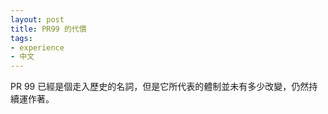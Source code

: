 ```yaml
---
layout: post
title: PR99 的代價
tags: 
- experience
- 中文
---
```


PR 99 已經是個走入歷史的名詞，但是它所代表的體制並未有多少改變，仍然持續運作著。




